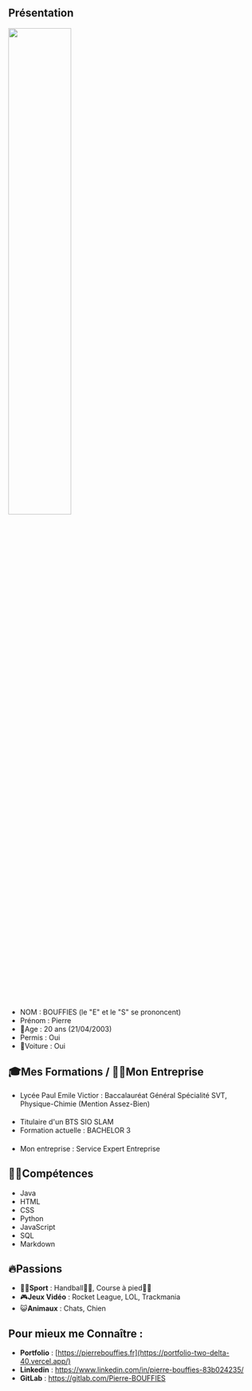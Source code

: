 ## Présentation
<img src="https://i.imgur.com/tRqTIdl.gif" width="50%"/>

- NOM : BOUFFIES (le "E" et le "S" se prononcent)
- Prénom : Pierre
- 🥳Age : 20 ans (21/04/2003)
- Permis : Oui
- 🚗Voiture : Oui
## 🎓Mes Formations / 👨‍⚖️Mon Entreprise
- Lycée Paul Emile Victior : Baccalauréat Général Spécialité SVT, Physique-Chimie (Mention Assez-Bien)
####
- Titulaire d'un BTS SIO SLAM
- Formation actuelle : BACHELOR 3
####
- Mon entreprise : Service Expert Entreprise
## 👨‍💻Compétences
- Java
- HTML
- CSS
- Python
- JavaScript
- SQL
- Markdown

## 🔥Passions
- 🚴‍♂️**Sport** : Handball🤾‍♀️, Course à pied🏃‍♂️
- 🎮**Jeux Vidéo** : Rocket League, LOL, Trackmania
- 😺**Animaux** : Chats, Chien

## Pour mieux me Connaître :
- **Portfolio** : [https://pierrebouffies.fr](https://portfolio-two-delta-40.vercel.app/)
- **Linkedin** : https://www.linkedin.com/in/pierre-bouffies-83b024235/
- **GitLab** : https://gitlab.com/Pierre-BOUFFIES


